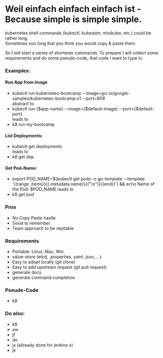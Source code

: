 # Weil einfach einfach einfach ist - Because simple is simple simple.
  
kubernetes shell commands (kubectl, kubeadm, minikube, etc.) could be rather long.  
Sometimes soo long that you think you would copy & paste them.   
  
So I will start a series of shortener commands. To prepare I will collect some requirements and do some pseudo-code, that code I want to type in.  
  
### Examples:
#### Run App from Image
* kubectl run kubernetes-bootcamp --image=gcr.io/google-samples/kubernetes-bootcamp:v1 --port=808  
abstract to  
* kubectl run {$app-name} --image={$default-image} --port={$default-port}  
leads to  
* k8 run my-bootcamp

#### List Deployments:
* kubectl get deployments  
leads to  
* k8 get dep  

#### Get Pod-Name:
* export POD_NAME=$(kubectl get pods -o go-template --template '{{range .items}}{{.metadata.name}}{{"\n"}}{{end}}') && echo Name of the Pod: $POD_NAME
leads to
* k8 get pod

### Pros
* No Copy Paste hastle
* Good to remember
* Team approach to be repitable

### Requirements
* Portable: Linux, Mac, Win
* value-store (etcd, .properties, yaml, json, ...)
* Easy to adopt locally (git clone)
* Easy to add upstream request (git pull request)
* generate docs
* generate command completion

### Pseude-Code
* k8 

### Do also:
* k8 
* aw 
* jf 
* do 
* jx (allready done for jenkins x)
* jk 

